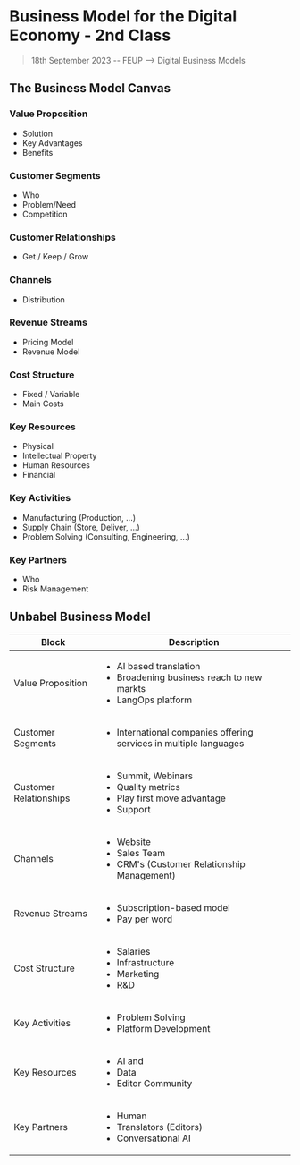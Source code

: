 # Business Model for the Digital Economy - 2nd Class

> 18th September 2023 -- FEUP --> Digital Business Models

## The Business Model Canvas

### Value Proposition

- Solution
- Key Advantages
- Benefits

### Customer Segments

- Who
- Problem/Need
- Competition

### Customer Relationships

- Get / Keep / Grow

### Channels

- Distribution

### Revenue Streams

- Pricing Model
- Revenue Model

### Cost Structure

- Fixed / Variable
- Main Costs

### Key Resources

- Physical
- Intellectual Property
- Human Resources
- Financial

### Key Activities

- Manufacturing (Production, ...)
- Supply Chain (Store, Deliver, ...)
- Problem Solving (Consulting, Engineering, ...)

### Key Partners

- Who
- Risk Management

## Unbabel Business Model

| Block | Description |
| --- | --- |
| Value Proposition | <ul> <li>AI based translation <li> Broadening business reach to new markts <li> LangOps platform </ul> |
| Customer Segments | <ul> <li> International companies offering services in multiple languages </ul>
| Customer Relationships | <ul> <li> Summit, Webinars <li> Quality metrics <li> Play first move advantage <li> Support </ul>|
| Channels | <ul> <li> Website <li> Sales Team <li> CRM's (Customer Relationship Management) </ul> |
| Revenue Streams | <ul> <li> Subscription-based model <li> Pay per word </ul> |
| Cost Structure | <ul> <li> Salaries <li> Infrastructure <li> Marketing <li> R&D </ul> |
| Key Activities | <ul> <li> Problem Solving <li> Platform Development </li> |
| Key Resources | <ul> <li> AI and <li> Data <li> Editor Community </ul> |
| Key Partners | <ul> <li> Human <li> Translators (Editors) <li> Conversational AI </ul> |